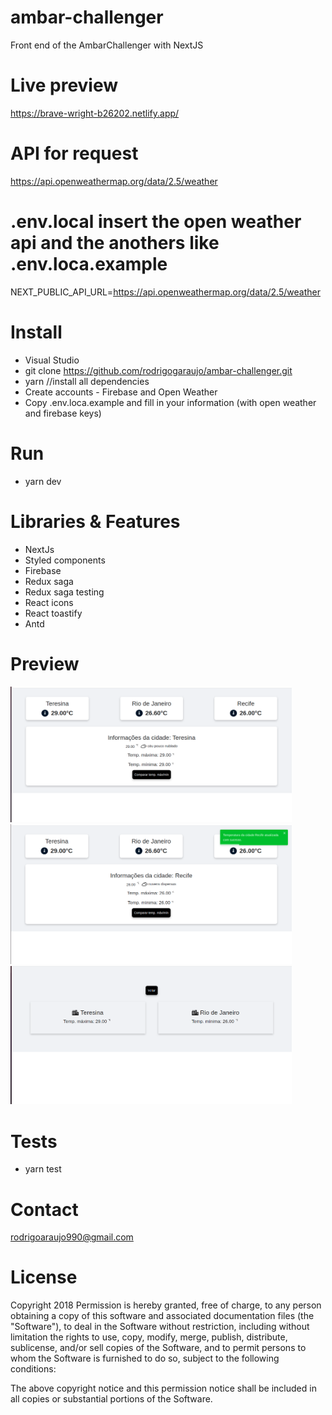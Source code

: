 # ambar-challenger
Front end of the AmbarChallenger with NextJS

# Live preview
https://brave-wright-b26202.netlify.app/

# API for request
https://api.openweathermap.org/data/2.5/weather

# .env.local insert the open weather api and the anothers like .env.loca.example
NEXT_PUBLIC_API_URL=https://api.openweathermap.org/data/2.5/weather

# Install
- Visual Studio
- git clone https://github.com/rodrigogaraujo/ambar-challenger.git
- yarn //install all dependencies
- Create accounts - Firebase and Open Weather
- Copy .env.loca.example and fill in your information (with open weather and firebase keys)

# Run
- yarn dev

# Libraries & Features
- NextJs
- Styled components
- Firebase
- Redux saga
- Redux saga testing
- React icons
- React toastify
- Antd

# Preview
<img src="https://github.com/rodrigogaraujo/ambar-challenger/blob/main/Screenshot%20from%202021-03-14%2019-05-01.png" width="450"/>
<img src="https://github.com/rodrigogaraujo/ambar-challenger/blob/main/Screenshot%20from%202021-03-14%2019-05-09.png" width="450"/>
<img src="https://github.com/rodrigogaraujo/ambar-challenger/blob/main/Screenshot%20from%202021-03-14%2019-05-13.png" width="450"/>

# Tests
- yarn test

# Contact
rodrigoaraujo990@gmail.com

# License
Copyright 2018 Permission is hereby granted, free of charge, to any person obtaining a copy of this software and associated documentation files (the "Software"), to deal in the Software without restriction, including without limitation the rights to use, copy, modify, merge, publish, distribute, sublicense, and/or sell copies of the Software, and to permit persons to whom the Software is furnished to do so, subject to the following conditions:

The above copyright notice and this permission notice shall be included in all copies or substantial portions of the Software.

